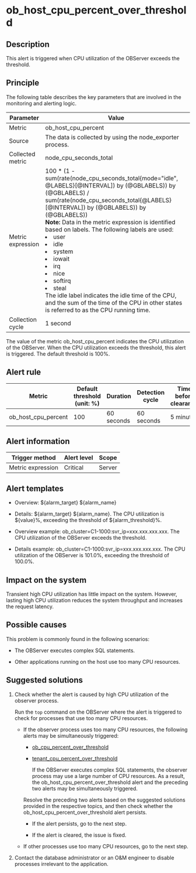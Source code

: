 ob_host_cpu_percent_over_threshold
=======================================================



**Description**
------------------------------------

This alert is triggered when CPU utilization of the OBServer exceeds the threshold.

Principle
------------------------------

The following table describes the key parameters that are involved in the monitoring and alerting logic.


|     Parameter     |                                                                                                                                                                                                                                                                                                                                                                                                                                        Value                                                                                                                                                                                                                                                                                                                                                                                                                                         |
|-------------------|--------------------------------------------------------------------------------------------------------------------------------------------------------------------------------------------------------------------------------------------------------------------------------------------------------------------------------------------------------------------------------------------------------------------------------------------------------------------------------------------------------------------------------------------------------------------------------------------------------------------------------------------------------------------------------------------------------------------------------------------------------------------------------------------------------------------------------------------------------------------------------------|
| Metric            | ob_host_cpu_percent                                                                                                                                                                                                                                                                                                                                                                                                                                                                                                                                                                                                                                                                                                                                                                                                                                                                  |
| Source            | The data is collected by using the node_exporter process.                                                                                                                                                                                                                                                                                                                                                                                                                                                                                                                                                                                                                                                                                                                                                                                                                            |
| Collected metric  | node_cpu_seconds_total                                                                                                                                                                                                                                                                                                                                                                                                                                                                                                                                                                                                                                                                                                                                                                                                                                                               |
| Metric expression | 100 \* (1 - sum(rate(node_cpu_seconds_total{mode="idle", @LABELS}[@INTERVAL]) by (@GBLABELS)) by (@GBLABELS) / sum(rate(node_cpu_seconds_total{@LABELS}[@INTERVAL]) by (@GBLABELS)) by (@GBLABELS)) </br>**Note:**  Data in the metric expression is identified based on labels. The following labels are used: <li> user   </li><li> idle   </li><li> system   </li><li> iowait   </li><li> irq   </li><li> nice   </li><li> softirq   </li><li> steal</li>    The idle label indicates the idle time of the CPU, and the sum of the time of the CPU in other states is referred to as the CPU running time. |
| Collection cycle  | 1 second                                                                                                                                                                                                                                                                                                                                                                                                                                                                                                                                                                                                                                                                                                                                                                                                                                                                             |



The value of the metric ob_host_cpu_percent indicates the CPU utilization of the OBServer. When the CPU utilization exceeds the threshold, this alert is triggered. The default threshold is 100%.

**Alert rule**
-----------------------------------



|       Metric        | Default threshold (unit: %) |  Duration  | Detection cycle | Time before clearance |
|---------------------|-----------------------------|------------|-----------------|-----------------------|
| ob_host_cpu_percent | 100                         | 60 seconds | 60 seconds      | 5 minutes             |



**Alert information**
------------------------------------------



|  Trigger method   | Alert level | Scope  |
|-------------------|-------------|--------|
| Metric expression | Critical    | Server |



**Alert templates**
----------------------------------------

* Overview: \${alarm_target} \${alarm_name}



* Details: \${alarm_target} \${alarm_name}. The CPU utilization is \${value}%, exceeding the threshold of ${alarm_threshold}%.



* Overview example: ob_cluster=C1-1000:svr_ip=xxx.xxx.xxx.xxx. The CPU utilization of the OBServer exceeds the threshold.



* Details example: ob_cluster=C1-1000:svr_ip=xxx.xxx.xxx.xxx. The CPU utilization of the OBServer is 101.0%, exceeding the threshold of 100.0%.






**Impact on the system**
---------------------------------------------

Transient high CPU utilization has little impact on the system. However, lasting high CPU utilization reduces the system throughput and increases the request latency.

**Possible causes**
----------------------------------------

This problem is commonly found in the following scenarios:

* The OBServer executes complex SQL statements.



* Other applications running on the host use too many CPU resources.






Suggested solutions
----------------------------------------

1. Check whether the alert is caused by high CPU utilization of the observer process.

   Run the `top` command on the OBServer where the alert is triggered to check for processes that use too many CPU resources.
   * If the observer process uses too many CPU resources, the following alerts may be simultaneously triggered:

     * [ob_cpu_percent_over_threshold](../200.ob-alert/1300.the-cpu-usage-of-the-ob_cpu_percent_over_threshold-observer-process-exceeds-the.md)



     * [tenant_cpu_percent_over_threshold](../200.ob-alert/3500.the-cpu-usage-of-a-tenant_cpu_percent_over_threshold-ob-tenant-exceeds-the.md)

       If the OBServer executes complex SQL statements, the observer process may use a large number of CPU resources. As a result, the ob_host_cpu_percent_over_threshold alert and the preceding two alerts may be simultaneously triggered.





     Resolve the preceding two alerts based on the suggested solutions provided in the respective topics, and then check whether the ob_host_cpu_percent_over_threshold alert persists.
     * If the alert persists, go to the next step.



     * If the alert is cleared, the issue is fixed.






   * If other processes use too many CPU resources, go to the next step.






2. Contact the database administrator or an O\&M engineer to disable processes irrelevant to the application.





